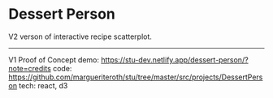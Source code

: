 # Dessert Person

V2 verson of interactive recipe scatterplot.

---

V1 Proof of Concept
demo: https://stu-dev.netlify.app/dessert-person/?note=credits
code: https://github.com/margueriteroth/stu/tree/master/src/projects/DessertPerson
tech: react, d3
